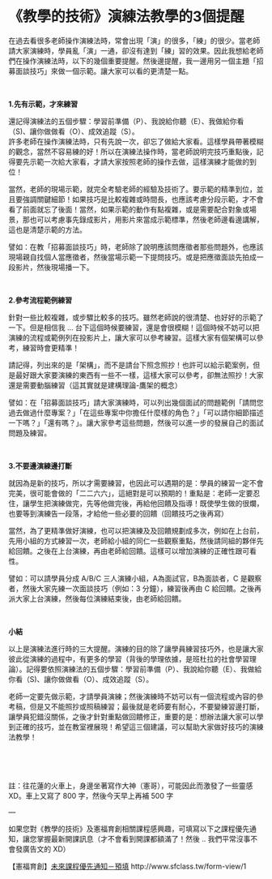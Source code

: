 # 《教學的技術》演練法教學的3個提醒 

<p>在過去看很多老師操作演練法時，常會出現「演」的很多，「練」的很少。當老師請大家演練時，學員亂「演」一通，卻沒有達到「練」習的效果。因此我想給老師們在操作演練法時，以下的幾個重要提醒。然後邊提醒，我一邊用另一個主題「招募面談技巧」來做一個示範。讓大家可以看的更清楚一點。</p>
<p> </p>
<p><strong>1.</strong><strong>先有示範，才來練習</strong></p>
<p>還記得演練法的五個步驟：學習前準備（P）、我說給你聽（E）、我做給你看（S)、讓你做做看（O）、成效追蹤（S）。<br/>
許多老師在操作演練法時，只有先說一次，卻忘了做給大家看。這樣學員帶著模糊的觀念，當然不容易練的好！所以在演練法操作時，當老師說明完技巧重點後，記得要先示範一次給大家看，才請大家按照老師的操作去做，這樣演練才能做的到位！</p>
<p>當然，老師的現場示範，就完全考驗老師的經驗及技術了。要示範的精準到位，並且要強調關鍵細節！如果技巧是比較複雜或時間長，也應該考慮分段示範，才不會看了前面就忘了後面！當然，如果示範的動作有點複雜，或是需要配合對象或場景，那也可以考慮事先錄成影片，用影片來當成示範標準，然後老師邊看邊講解，這也是清楚示範的方法。</p>
<p>譬如：在教「招募面談技巧」時，老師除了說明應該問應徵者那些問題外，也應該現場親自找個人當應徵者，然後當場示範一下提問技巧。或是把應徵面談先拍成一段影片，然後現場播一下。</p>
<p> </p>
<p><strong>2.</strong><strong>參考流程範例練習</strong></p>
<p>針對一些比較複雜，或步驟比較多的技巧。雖然老師說的很清楚、也好好的示範了一下。但是相信我 … 台下這個時候要練習，還是會很模糊！這個時候不妨可以把演練的流程或範例列在投影片上，讓大家可以參考練習。這樣大家有個架構可以參考，練習時會更精準！</p>
<p>請記得，列出來的是「架構」，而不是請台下照念照抄！也許可以給示範案例，但是最好跟大家要演練的東西有一些不一樣，這樣大家可以參考，卻無法照抄！大家還是需要動腦練習（這其實就是建構理論-鷹架的概念）</p>
<p>譬如：在「招募面談技巧」請大家演練時，可以列出幾個面試的問題範例「請問您過去做過什麼專案？」「在這些專案中你擔任什麼樣的角色？」「可以請你細節描述一下嗎？」「還有嗎？」。讓大家參考這些問題，然後可以進一步的發展自己的面試問題及練習。</p>
<p> </p>
<p><strong>3.</strong><strong>不要邊演練邊打斷</strong></p>
<p>就因為是新的技巧，所以才需要練習，也因此可以遇期的是：學員的練習一定不會完美，很可能會做的「二二六六」，這絕對是可以預期的！重點是：老師一定要忍住，讓學生把演練做完，先等他做完後，再給他回饋及指導！既使學生做的很爛，也要等到演練告一段落，才給他一些必要的回饋（回饋技巧之後再寫）</p>
<p>當然，為了更精準做好演練，也可以把演練及及回饋規劃成多次，例如在上台前，先用小組的方式練習一次，老師給小組的同仁一些觀察重點，然後請同組的夥伴先給回饋。之後在上台演練，再由老師給回饋。這樣可以增加演練的正確性跟可看性。</p>
<p>譬如：可以請學員分成 A/B/C 三人演練小組，A為面試官，B為面談者，C 是觀察者，然後大家先練一次面談技巧（例如：3 分鐘），練習後再由 C 給回饋。之後再派大家上台演練，然後每位演練結束後，由老師給回饋。</p>
<p> </p>
<p><strong>小結</strong></p>
<p>以上是演練法進行時的三大提醒。演練的目的除了讓學員練習技巧外，也是讓大家彼此從演練的過程中，有更多的學習（背後的學理依據，是班杜拉的社會學習理論）。記得要依照演練法的五個步驟：學習前準備（P）、我說給你聽（E）、我做給你看（S)、讓你做做看（O）、成效追蹤（S）。</p>
<p>老師一定要先做示範，才請學員演練；然後演練時不妨可以有一個流程或內容的參考稿，但是又不能照抄或照稿練習；最後就是老師要有耐心，不要變練習邊打斷，讓學員犯錯沒關係，之後才針對重點做回饋修正，重要的是：想辦法讓大家可以學到正確的技巧，並在教室裡展現！希望這三個建議，可以幫助大家做好技巧的演練法教學！</p>
<p> </p>
<p> </p>
<p>註：往花蓮的火車上，身邊坐著寫作大神（憲哥），可能因此而激發了一些靈感 XD。車上又寫了 800 字，然後今天早上再補 500 字</p>
<p>—</p>
<p>如果您對《教學的技術》及憲福育創相關課程感興趣，可填寫以下之課程優先通知，讓您掌握最新開課訊息（才不會看到開課都額滿了！然後 .. 我們平常沒事不會發廣告文的 XD）</p>
<p>【憲福育創】<a href="http://www.sfclass.tw/form-view/1">未來課程優先通知－預填</a> http://www.sfclass.tw/form-view/1</p>